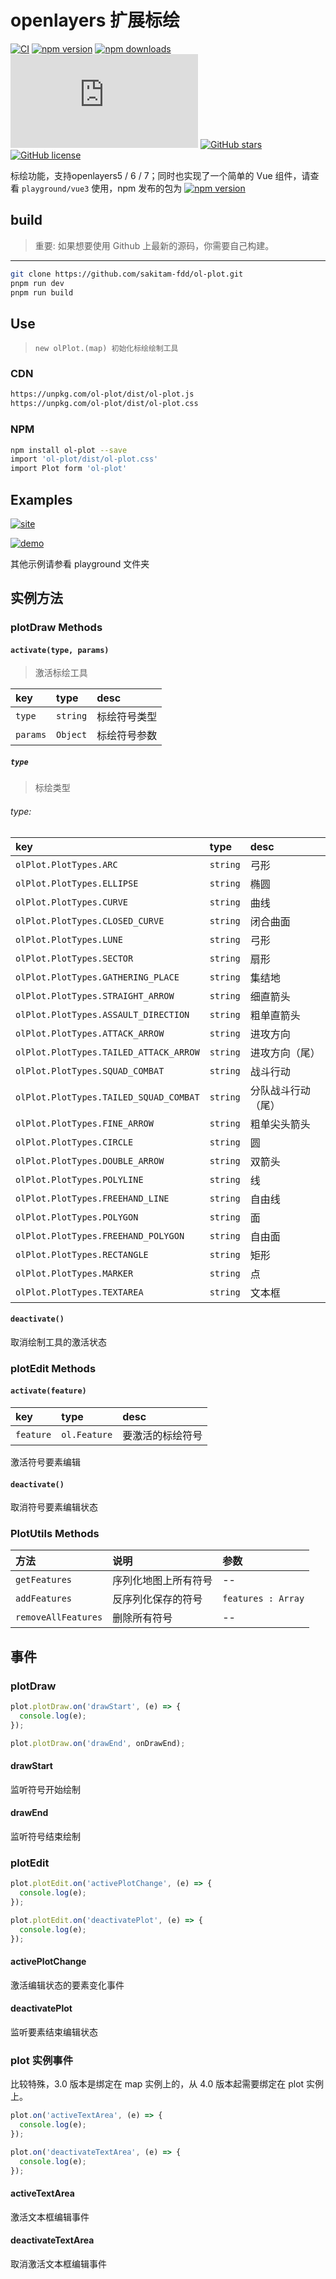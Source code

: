 # openlayers 扩展标绘

[![CI](https://github.com/sakitam-fdd/ol-plot/actions/workflows/ci.yml/badge.svg)](https://github.com/sakitam-fdd/ol-plot/actions/workflows/ci.yml)
[![npm version](https://badgen.net/npm/v/ol-plot)](https://npm.im/ol-plot)
[![npm downloads](https://badgen.net/npm/dm/ol-plot)](https://npm.im/ol-plot)
![JS gzip size](http://img.badgesize.io/https://unpkg.com/ol-plot/dist/ol-plot.js?compression=gzip&label=gzip%20size:%20JS)
[![GitHub stars](https://img.shields.io/github/stars/sakitam-fdd/ol-plot.svg)](https://github.com/sakitam-fdd/ol-plot/stargazers)
[![GitHub license](https://img.shields.io/badge/license-MIT-blue.svg)](https://raw.githubusercontent.com/sakitam-fdd/ol-plot/master/LICENSE)

标绘功能，支持openlayers5 / 6 / 7；同时也实现了一个简单的 Vue 组件，请查看 `playground/vue3` 使用，npm 发布的包为 [![npm version](https://badgen.net/npm/v/ol-plot-vue)](https://npm.im/ol-plot-vue)

## build

> 重要: 如果想要使用 Github 上最新的源码，你需要自己构建。

---

```bash
git clone https://github.com/sakitam-fdd/ol-plot.git
pnpm run dev
pnpm run build
```

## Use

> `new olPlot.(map) 初始化标绘绘制工具`

### CDN

```bash
https://unpkg.com/ol-plot/dist/ol-plot.js
https://unpkg.com/ol-plot/dist/ol-plot.css
```

### NPM

```bash
npm install ol-plot --save
import 'ol-plot/dist/ol-plot.css'
import Plot form 'ol-plot'
```

## Examples

[![site](https://raw.githubusercontent.com/sakitam-fdd/ol-plot/master/playground/vue3/public/images/plot.png)](https://sakitam-fdd.github.io/ol-plot)

[![demo](https://raw.githubusercontent.com/sakitam-fdd/ol-plot/V1.0.0/examples/images/demo.png)](https://codepen.io/sakitam-fdd/pen/QMQydz)

其他示例请参看 playground 文件夹

## 实例方法

### plotDraw Methods

#### `activate(type, params)`

> 激活标绘工具

| key      | type     | desc   |
|:---------|:---------|:-------|
| `type`   | `string` | 标绘符号类型 |
| `params` | `Object` | 标绘符号参数 |

##### `type`

> 标绘类型

###### type:

| key | type | desc      |
| :---------------------- | :--- |:----------|
| `olPlot.PlotTypes.ARC` | `string` | 弓形        |
| `olPlot.PlotTypes.ELLIPSE` | `string` | 椭圆        |
| `olPlot.PlotTypes.CURVE` | `string` | 曲线        |
| `olPlot.PlotTypes.CLOSED_CURVE` | `string` | 闭合曲面      |
| `olPlot.PlotTypes.LUNE` | `string` | 弓形        |
| `olPlot.PlotTypes.SECTOR` | `string` | 扇形        |
| `olPlot.PlotTypes.GATHERING_PLACE` | `string` | 集结地       |
| `olPlot.PlotTypes.STRAIGHT_ARROW` | `string` | 细直箭头      |
| `olPlot.PlotTypes.ASSAULT_DIRECTION` | `string` | 粗单直箭头     |
| `olPlot.PlotTypes.ATTACK_ARROW` | `string` | 进攻方向      |
| `olPlot.PlotTypes.TAILED_ATTACK_ARROW` | `string` | 进攻方向（尾）   |
| `olPlot.PlotTypes.SQUAD_COMBAT` | `string` | 战斗行动      |
| `olPlot.PlotTypes.TAILED_SQUAD_COMBAT` | `string` | 分队战斗行动（尾） |
| `olPlot.PlotTypes.FINE_ARROW` | `string` | 粗单尖头箭头    |
| `olPlot.PlotTypes.CIRCLE` | `string` | 圆         |
| `olPlot.PlotTypes.DOUBLE_ARROW` | `string` | 双箭头       |
| `olPlot.PlotTypes.POLYLINE` | `string` | 线         |
| `olPlot.PlotTypes.FREEHAND_LINE` | `string` | 自由线       |
| `olPlot.PlotTypes.POLYGON` | `string` | 面         |
| `olPlot.PlotTypes.FREEHAND_POLYGON` | `string` | 自由面       |
| `olPlot.PlotTypes.RECTANGLE` | `string` | 矩形        |
| `olPlot.PlotTypes.MARKER` | `string` | 点         |
| `olPlot.PlotTypes.TEXTAREA` | `string` | 文本框       |

#### `deactivate()`

取消绘制工具的激活状态

### plotEdit Methods

#### `activate(feature)`

| key | type | desc |
| :--- | :--- | :---------- |
| `feature` | `ol.Feature` | 要激活的标绘符号 |

激活符号要素编辑

#### `deactivate()`

取消符号要素编辑状态

### PlotUtils Methods

| 方法 | 说明 | 参数 |
| :--- | :--- | :---------- |
| `getFeatures` | 序列化地图上所有符号 | -- |
| `addFeatures` | 反序列化保存的符号 | `features : Array` |
| `removeAllFeatures` | 删除所有符号 | -- |


## 事件

### plotDraw

```js
plot.plotDraw.on('drawStart', (e) => {
  console.log(e);
});

plot.plotDraw.on('drawEnd', onDrawEnd);
```

#### drawStart

监听符号开始绘制

#### drawEnd

监听符号结束绘制

### plotEdit

```js
plot.plotEdit.on('activePlotChange', (e) => {
  console.log(e);
});

plot.plotEdit.on('deactivatePlot', (e) => {
  console.log(e);
});
```

#### activePlotChange

激活编辑状态的要素变化事件

#### deactivatePlot

监听要素结束编辑状态

### plot 实例事件

比较特殊，3.0 版本是绑定在 map 实例上的，从 4.0 版本起需要绑定在 plot 实例上。

```js
plot.on('activeTextArea', (e) => {
  console.log(e);
});

plot.on('deactivateTextArea', (e) => {
  console.log(e);
});
```

#### activeTextArea

激活文本框编辑事件

#### deactivateTextArea

取消激活文本框编辑事件
